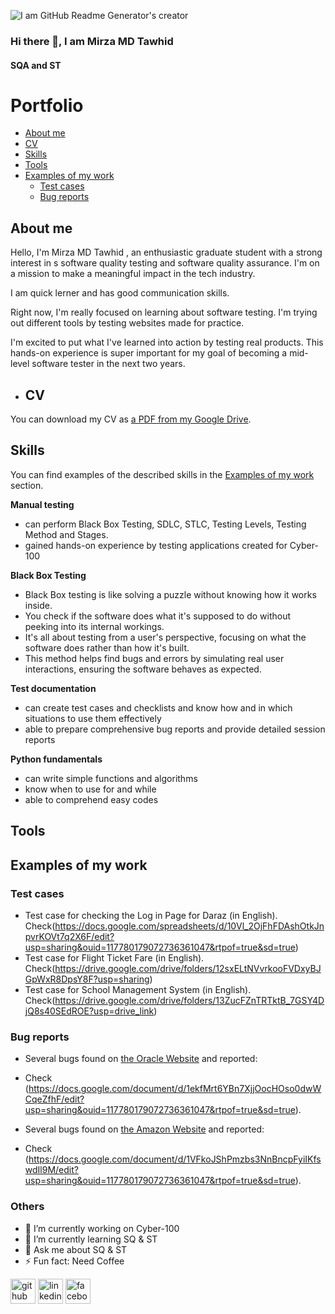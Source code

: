 ![I am GitHub Readme Generator's creator](https://media.licdn.com/dms/image/D5616AQGDtS1iOcsgXg/profile-displaybackgroundimage-shrink_350_1400/0/1693895386040?e=1715212800&v=beta&t=yCk7c6uWOY81TI7ULtcckd465jWqBbQneDYlgJw_VI0)



### Hi there 👋, I am Mirza MD Tawhid


#### SQA and ST 

# Portfolio
- [About me](#about-me)
- [CV](#cv)
- [Skills](#skills)
- [Tools](#tools)
- [Examples of my work](#examples-of-my-work)
  * [Test cases](#test-cases)
  * [Bug reports](#bug-reports)
    


## About me

Hello, I'm Mirza MD Tawhid , an enthusiastic graduate student with a strong interest in s software quality testing and software quality assurance. I'm on a mission to make a meaningful impact in the tech industry.

I am quick lerner and has good communication skills.

Right now, I'm really focused on learning about software testing. I'm  trying out different tools by testing websites made for practice.

I'm excited to put what I've learned into action by testing real products. This hands-on experience is super important for my goal of becoming a mid-level software tester in the next two years.

- ## CV

  
You can download my CV as [a PDF from my Google Drive](https://drive.google.com/file/d/1eeEUf1BZsGPtO_L58q95h1UJWZyvU93q/view?usp=sharing).


## Skills

You can find examples of the described skills in the [Examples of my work](#examples-of-my-work) section.


__Manual testing__
  * can perform Black Box Testing, SDLC, STLC, Testing Levels, Testing Method and Stages.
  * gained hands-on experience by testing applications created for Cyber-100

__Black Box Testing__
* Black Box testing is like solving a puzzle without knowing how it works inside.
* You check if the software does what it's supposed to do without peeking into its internal workings.
* It's all about testing from a user's perspective, focusing on what the software does rather than how it's built.
* This method helps find bugs and errors by simulating real user interactions, ensuring the software behaves as expected.

__Test documentation__
  * can create test cases and checklists and know how and in which situations to use them effectively
  * able to prepare comprehensive bug reports and provide detailed session reports

__Python fundamentals__
  * can write simple functions and algorithms
  * know when to use for and while
  * able to comprehend easy codes


## Tools


## Examples of my work

### Test cases
* Test case for checking the Log in Page for Daraz (in English). Check(https://docs.google.com/spreadsheets/d/10Vl_2OjFhFDAshOtkJnpvrKOVt7q2X6F/edit?usp=sharing&ouid=117780179072736361047&rtpof=true&sd=true)
* Test case for Flight Ticket Fare (in English). Check(https://drive.google.com/drive/folders/12sxELtNVvrkooFVDxyBJGpWxR8DpsY8F?usp=sharing)
* Test case for School Management System (in English). Check(https://drive.google.com/drive/folders/13ZucFZnTRTktB_7GSY4DjQ8s40SEdROE?usp=drive_link)

### Bug reports
- Several bugs found on [the Oracle Website](https://www.oracle.com/) and reported:
 * Check (https://docs.google.com/document/d/1ekfMrt6YBn7XjjOocHOso0dwWCqeZfhF/edit?usp=sharing&ouid=117780179072736361047&rtpof=true&sd=true).
- Several bugs found on [the Amazon Website](https://www.amazon.com/) and reported:
 * Check (https://docs.google.com/document/d/1VFkoJShPmzbs3NnBncpFyiIKfswdIl9M/edit?usp=sharing&ouid=117780179072736361047&rtpof=true&sd=true).

   



### Others

- 🔭 I’m currently working on Cyber-100 
- 🌱 I’m currently learning SQ & ST 
- 💬 Ask me about SQ & ST 
- ⚡ Fun fact: Need Coffee

[<img src='https://cdn.jsdelivr.net/npm/simple-icons@3.0.1/icons/github.svg' alt='github' height='40'>](https://github.com/tawhidmirza)  [<img src='https://cdn.jsdelivr.net/npm/simple-icons@3.0.1/icons/linkedin.svg' alt='linkedin' height='40'>](https://www.linkedin.com/in/https://www.linkedin.com/in/mirza-tawhid-a548091bb//)  [<img src='https://cdn.jsdelivr.net/npm/simple-icons@3.0.1/icons/facebook.svg' alt='facebook' height='40'>](https://www.facebook.com/https://www.facebook.com/mehmed.hossain.tbf/)  

